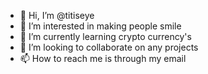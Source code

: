 - 👋 Hi, I’m @titiseye
- 👀 I’m interested in making people smile 
- 🌱 I’m currently learning crypto currency's 
- 💞️ I’m looking to collaborate on any projects 
- 📫 How to reach me is through my email 

<!---
titiseye/titiseye is a ✨ special ✨ repository because its `README.md` (this file) appears on your GitHub profile.
You can click the Preview link to take a look at your changes.
--->
